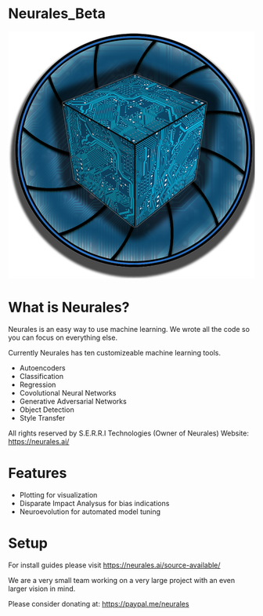 # Neurales_Beta
<img src="/.github/Neurales_logo.png" width="600">

# What is Neurales?

Neurales is an easy way to use machine learning. We wrote all the code so you can focus on everything else.

Currently Neurales has ten customizeable machine learning tools.

* Autoencoders
* Classification 
* Regression 
* Covolutional Neural Networks
* Generative Adversarial Networks 
* Object Detection
* Style Transfer

All rights reserved by S.E.R.R.I Technologies (Owner of Neurales)
	Website: https://neurales.ai/
	
# Features
* Plotting for visualization
* Disparate Impact Analysus for bias indications
* Neuroevolution for automated model tuning
	
# Setup
  
  For install guides please visit https://neurales.ai/source-available/
  
We are a very small team working on a very large project with an even larger vision in mind.

 Please consider donating at: https://paypal.me/neurales
